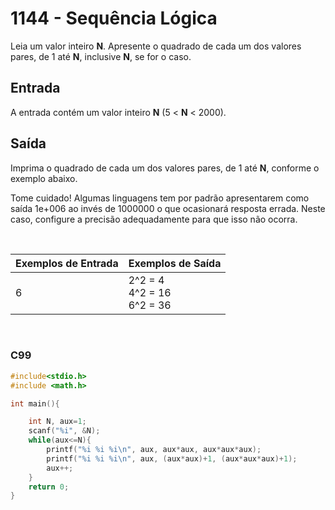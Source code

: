 1144 - Sequência Lógica
=======================

Leia um valor inteiro **N**. Apresente o quadrado de cada um dos valores pares, de 1 até **N**, inclusive **N**, se for o caso.

Entrada
-------

A entrada contém um valor inteiro **N** (5 < **N** < 2000).

Saída
-----

Imprima o quadrado de cada um dos valores pares, de 1 até **N**, conforme o exemplo abaixo.

Tome cuidado! Algumas linguagens tem por padrão apresentarem como saída 1e+006 ao invés de 1000000 o que ocasionará resposta errada. Neste caso, configure a precisão adequadamente para que isso não ocorra.

&nbsp;

| Exemplos de Entrada | Exemplos de Saída    |
|---------------------|----------------------|
| 6                   | 2^2 = 4 <br/> 4^2 = 16 <br/> 6^2 = 36 |

&nbsp;

### C99

```c
#include<stdio.h>
#include <math.h>

int main(){

	int N, aux=1;
	scanf("%i", &N);
	while(aux<=N){
		printf("%i %i %i\n", aux, aux*aux, aux*aux*aux);
		printf("%i %i %i\n", aux, (aux*aux)+1, (aux*aux*aux)+1);
		aux++;
	}
	return 0;
}
```
